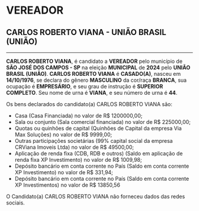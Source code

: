 # VEREADOR
## CARLOS ROBERTO VIANA - UNIÃO BRASIL (UNIÃO)
---
**CARLOS ROBERTO VIANA**, é candidato a **VEREADOR** pelo município de **SÃO JOSÉ DOS CAMPOS - SP** na eleição **MUNICIPAL** de **2024** pelo **UNIÃO BRASIL (UNIÃO)**.
**CARLOS ROBERTO VIANA** é **CASADO(A)**, nasceu em **14/10/1976**, se declara do gênero **MASCULINO** da cor/raça **BRANCA**, sua ocupação é **EMPRESÁRIO**, e seu grau de instrução é **SUPERIOR COMPLETO**.
Seu nome de urna é **VIANA**, e seu número de urna é **44**.

Os bens declarados do candidato(a) CARLOS ROBERTO VIANA são: 
- Casa (Casa Financiada) no valor de R$ 1200000,00;
- Sala ou conjunto (Sala comercial financiada) no valor de R$ 225000,00;
- Quotas ou quinhões de capital (Quinhões de Capital da empresa Via Max Soluções) no valor de R$ 9999,00;
- Outras participações societárias (99% capital social da empresa CRViana Imoveis Ltda) no valor de R$ 49500,00;
- Aplicação de renda fixa (CDB, RDB e outros) (Saldo em aplicação de renda fixa  XP Investimento) no valor de R$ 1009,98;
- Depósito bancário em conta corrente no País (Saldo em conta corrente XP Investimento) no valor de R$ 331,94;
- Depósito bancário em conta corrente no País (Saldo em conta corrente XP Investimentos) no valor de R$ 13850,56

O Candidato(a) CARLOS ROBERTO VIANA não forneceu dados das redes sociais.